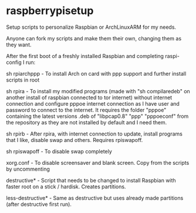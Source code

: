 # raspberrypisetup
Setup scripts to personalize Raspbian or ArchLinuxARM for my needs.

Anyone can fork my scripts and make them their own, changing them as they want.

After the first boot of a freshly installed Raspbian and completing raspi-config I run:

sh rpiarchppp      - To install Arch on card with ppp support and further install scripts in root

sh rpira           - To install my modified programs (made with "sh compilaredeb" on another install
                     of raspbian connected to tor internet) without internet connection and configure
                     pppoe internet connection as I have user and password to connect to the internet. It requires the
                     folder "pppoe" containing the latest versions .deb of "libpcap0.8" "ppp" "pppoeconf" from the
                     repository as they are not installed by default and I need them.
                   
sh rpirb           - After rpira, with internet connection to update, install programs that I like, disable swap
                     and others. Requires rpiswapoff.
                   
sh rpiswapoff      - To disable swap completely

xorg.conf          - To disable screensaver and blank screen. Copy from the scripts by uncommenting
                   
destructive*       - Script that needs to be changed to install Raspbian with faster root on a stick / hardisk.
                     Creates partitions.
                  
less-destructive*  - Same as destructive but uses already made partitions (after destructive first run).

